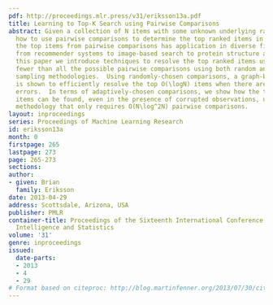 ```yaml
---
pdf: http://proceedings.mlr.press/v31/eriksson13a.pdf
title: Learning to Top-K Search using Pairwise Comparisons
abstract: Given a collection of N items with some unknown underlying ranking, we examine
  how to use pairwise comparisons to determine the top ranked items in the set.  Resolving
  the top items from pairwise comparisons has application in diverse fields ranging
  from recommender systems to image-based search to protein structure analysis.  In
  this paper we introduce techniques to resolve the top ranked items using significantly
  fewer than all the possible pairwise comparisons using both random and adaptive
  sampling methodologies.  Using randomly-chosen comparisons, a graph-based technique
  is shown to efficiently resolve the top O(\logN) items when there are no comparison
  errors.  In terms of adaptively-chosen comparisons, we show how the top O(\logN)
  items can be found, even in the presence of corrupted observations, using a voting
  methodology that only requires O(N\log^2N) pairwise comparisons.
layout: inproceedings
series: Proceedings of Machine Learning Research
id: eriksson13a
month: 0
firstpage: 265
lastpage: 273
page: 265-273
sections: 
author:
- given: Brian
  family: Eriksson
date: 2013-04-29
address: Scottsdale, Arizona, USA
publisher: PMLR
container-title: Proceedings of the Sixteenth International Conference on Artificial
  Intelligence and Statistics
volume: '31'
genre: inproceedings
issued:
  date-parts:
  - 2013
  - 4
  - 29
# Format based on citeproc: http://blog.martinfenner.org/2013/07/30/citeproc-yaml-for-bibliographies/
---
```

